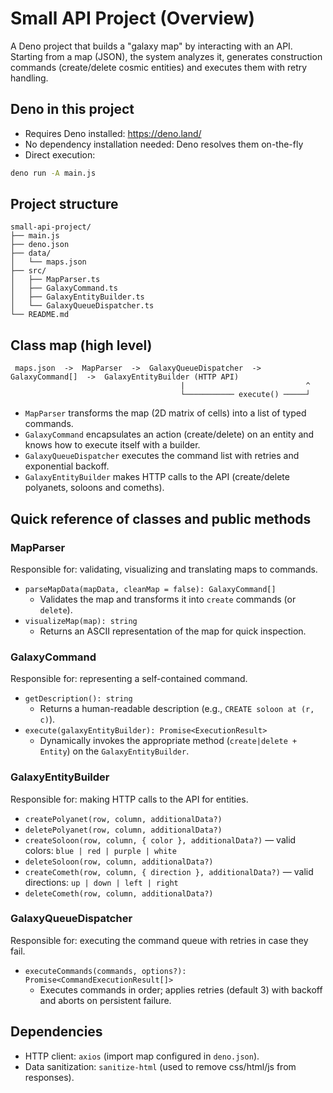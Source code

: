 # Small API Project (Overview)

A Deno project that builds a "galaxy map" by interacting with an API. Starting from a map (JSON), the system analyzes it, generates construction commands (create/delete cosmic entities) and executes them with retry handling.

## Deno in this project
- Requires Deno installed: https://deno.land/
- No dependency installation needed: Deno resolves them on-the-fly
- Direct execution:
```bash
deno run -A main.js
```

## Project structure
```
small-api-project/
├── main.js                          
├── deno.json                        
├── data/
│   └── maps.json                    
├── src/
│   ├── MapParser.ts                 
│   ├── GalaxyCommand.ts             
│   ├── GalaxyEntityBuilder.ts       
│   └── GalaxyQueueDispatcher.ts     
└── README.md
```

## Class map (high level)
```
 maps.json  ->  MapParser  ->  GalaxyQueueDispatcher  ->  GalaxyCommand[]  ->  GalaxyEntityBuilder (HTTP API)
                                      |                           ^
                                      └─────────── execute() ─────┘
```
- `MapParser` transforms the map (2D matrix of cells) into a list of typed commands.
- `GalaxyCommand` encapsulates an action (create/delete) on an entity and knows how to execute itself with a builder.
- `GalaxyQueueDispatcher` executes the command list with retries and exponential backoff.
- `GalaxyEntityBuilder` makes HTTP calls to the API (create/delete polyanets, soloons and comeths).

## Quick reference of classes and public methods

### MapParser
Responsible for: validating, visualizing and translating maps to commands.
- `parseMapData(mapData, cleanMap = false): GalaxyCommand[]`
  - Validates the map and transforms it into `create` commands (or `delete`).
- `visualizeMap(map): string`
  - Returns an ASCII representation of the map for quick inspection.

### GalaxyCommand
Responsible for: representing a self-contained command.
- `getDescription(): string`
  - Returns a human-readable description (e.g., `CREATE soloon at (r, c)`).
- `execute(galaxyEntityBuilder): Promise<ExecutionResult>`
  - Dynamically invokes the appropriate method (`create|delete + Entity`) on the `GalaxyEntityBuilder`.

### GalaxyEntityBuilder
Responsible for: making HTTP calls to the API for entities.
- `createPolyanet(row, column, additionalData?)`
- `deletePolyanet(row, column, additionalData?)`
- `createSoloon(row, column, { color }, additionalData?)`  — valid colors: `blue | red | purple | white`
- `deleteSoloon(row, column, additionalData?)`
- `createCometh(row, column, { direction }, additionalData?)` — valid directions: `up | down | left | right`
- `deleteCometh(row, column, additionalData?)`

### GalaxyQueueDispatcher
Responsible for: executing the command queue with retries in case they fail.
- `executeCommands(commands, options?): Promise<CommandExecutionResult[]>`
  - Executes commands in order; applies retries (default 3) with backoff and aborts on persistent failure.

## Dependencies
- HTTP client: `axios` (import map configured in `deno.json`).
- Data sanitization: `sanitize-html` (used to remove css/html/js from responses).
